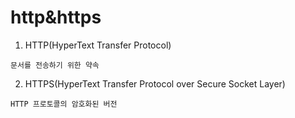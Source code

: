 # http&https

1. HTTP(HyperText Transfer Protocol)
```
문서를 전송하기 위한 약속
```
2. HTTPS(HyperText Transfer Protocol over Secure Socket Layer)
``` 
HTTP 프로토콜의 암호화된 버전
```
